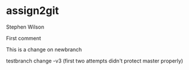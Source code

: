 # assign2git
Stephen Wilson

First comment

This is a change on newbranch

testbranch change -v3 (first two attempts didn't protect master properly)

